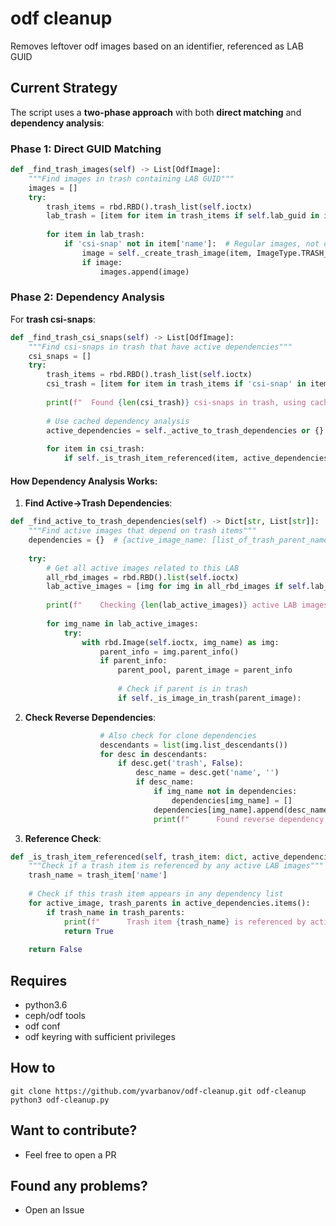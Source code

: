 # odf cleanup
Removes leftover odf images based on an identifier, referenced as LAB GUID

## Current Strategy

The script uses a **two-phase approach** with both **direct matching** and **dependency analysis**:

### Phase 1: Direct GUID Matching
```python
def _find_trash_images(self) -> List[OdfImage]:
    """Find images in trash containing LAB GUID"""
    images = []
    try:
        trash_items = rbd.RBD().trash_list(self.ioctx)
        lab_trash = [item for item in trash_items if self.lab_guid in item['name']]
        
        for item in lab_trash:
            if 'csi-snap' not in item['name']:  # Regular images, not csi-snaps
                image = self._create_trash_image(item, ImageType.TRASH_VOLUME)
                if image:
                    images.append(image)
```

### Phase 2: Dependency Analysis

For **trash csi-snaps**:

```python
def _find_trash_csi_snaps(self) -> List[OdfImage]:
    """Find csi-snaps in trash that have active dependencies"""
    csi_snaps = []
    try:
        trash_items = rbd.RBD().trash_list(self.ioctx)
        csi_trash = [item for item in trash_items if 'csi-snap' in item['name']]
        
        print(f"  Found {len(csi_trash)} csi-snaps in trash, using cached dependency analysis...")
        
        # Use cached dependency analysis
        active_dependencies = self._active_to_trash_dependencies or {}
        
        for item in csi_trash:
            if self._is_trash_item_referenced(item, active_dependencies):
```

#### How Dependency Analysis Works:

1. **Find Active→Trash Dependencies**:
```python
def _find_active_to_trash_dependencies(self) -> Dict[str, List[str]]:
    """Find active images that depend on trash items"""
    dependencies = {}  # {active_image_name: [list_of_trash_parent_names]}
    
    try:
        # Get all active images related to this LAB
        all_rbd_images = rbd.RBD().list(self.ioctx)
        lab_active_images = [img for img in all_rbd_images if self.lab_guid in img]
        
        print(f"    Checking {len(lab_active_images)} active LAB images for trash dependencies...")
        
        for img_name in lab_active_images:
            try:
                with rbd.Image(self.ioctx, img_name) as img:
                    parent_info = img.parent_info()
                    if parent_info:
                        parent_pool, parent_image = parent_info
                        
                        # Check if parent is in trash
                        if self._is_image_in_trash(parent_image):
```

2. **Check Reverse Dependencies**:
```python
                    # Also check for clone dependencies
                    descendants = list(img.list_descendants())
                    for desc in descendants:
                        if desc.get('trash', False):
                            desc_name = desc.get('name', '')
                            if desc_name:
                                if img_name not in dependencies:
                                    dependencies[img_name] = []
                                dependencies[img_name].append(desc_name)
                                print(f"      Found reverse dependency: {img_name} <- {desc_name} (in trash)")
```

3. **Reference Check**:
```python
def _is_trash_item_referenced(self, trash_item: dict, active_dependencies: Dict[str, List[str]]) -> bool:
    """Check if a trash item is referenced by any active LAB images"""
    trash_name = trash_item['name']
    
    # Check if this trash item appears in any dependency list
    for active_image, trash_parents in active_dependencies.items():
        if trash_name in trash_parents:
            print(f"      Trash item {trash_name} is referenced by active image {active_image}")
            return True
            
    return False
```

## Requires
- python3.6
- ceph/odf tools 
- odf conf
- odf keyring with sufficient privileges

## How to
```console
git clone https://github.com/yvarbanov/odf-cleanup.git odf-cleanup
python3 odf-cleanup.py
```

## Want to contribute?
- Feel free to open a PR

## Found any problems?
- Open an Issue
